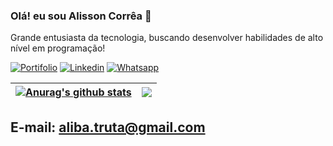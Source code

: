 ### Olá! eu sou Alisson Corrêa 👋

Grande entusiasta da tecnologia, buscando desenvolver
habilidades de alto nível em programação!

[![Portifolio](https://img.shields.io/badge/website-000000?style=for-the-badge&logo=About.me&logoColor=white)](https://portifolio-2-0-lemon.vercel.app/)
[![Linkedin](https://img.shields.io/badge/LinkedIn-0077B5?style=for-the-badge&logo=linkedin&logoColor=white)](https://www.linkedin.com/in/alisson-correa-alves-500770310)
[![Whatsapp](https://img.shields.io/badge/WhatsApp-25D366?style=for-the-badge&logo=whatsapp&logoColor=white)](https://api.whatsapp.com/send?phone=5541988454932&text=Ol%C3%A1%20Alisson,%20vim%20atrav%C3%A9s%20do%20seu%20portif%C3%B3lio!)

| <a href="https://github.com/anuraghazra/github-readme-stats"><img align="center" src="https://github-readme-stats.vercel.app/api?username=correcode&show_icons=true&include_all_commits=true&theme=buefy&hide_border=true" alt="Anurag's github stats" /></a> | <a href="https://github.com/anuraghazra/github-readme-stats"><img align="center" src="https://github-readme-stats.vercel.app/api/top-langs/?username=correcode&layout=compact&theme=buefy&hide_border=true" /></a> |
| ------------- | ------------- |


## E-mail: aliba.truta@gmail.com

